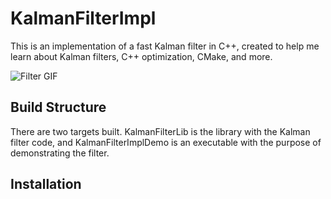 # KalmanFilterImpl

This is an implementation of a fast Kalman filter in C++, created to help me learn about Kalman filters, C++ optimization, CMake, and more.

![Filter GIF](/assets/filter.gif)

## Build Structure

There are two targets built. KalmanFilterLib is the library with the Kalman filter code, and KalmanFilterImplDemo is an executable with the purpose of demonstrating the filter.

## Installation

